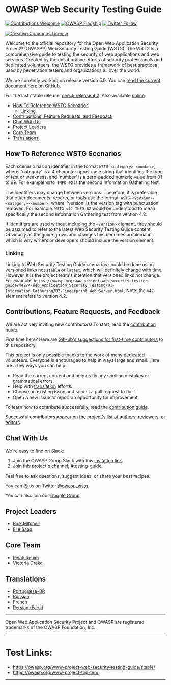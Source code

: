 # OWASP Web Security Testing Guide

[![Contributions Welcome](https://img.shields.io/badge/contributions-welcome-brightgreen.svg?style=flat)](https://github.com/OWASP/wstg/issues)
[![OWASP Flagship](https://img.shields.io/badge/owasp-flagship-brightgreen.svg)](https://owasp.org/projects/)
[![Twitter Follow](https://img.shields.io/twitter/follow/owasp_wstg?style=social)](https://twitter.com/owasp_wstg)

[![Creative Commons License](https://licensebuttons.net/l/by-sa/4.0/88x31.png)](https://creativecommons.org/licenses/by-sa/4.0/ "CC BY-SA 4.0")

Welcome to the official repository for the Open Web Application Security Project® (OWASP®) Web Security Testing Guide (WSTG). The WSTG is a comprehensive guide to testing the security of web applications and web services. Created by the collaborative efforts of security professionals and dedicated volunteers, the WSTG provides a framework of best practices used by penetration testers and organizations all over the world.

We are currently working on release version 5.0. You can [read the current document here on GitHub](https://github.com/OWASP/wstg/tree/master/document).

For the last stable release, [check release 4.2](https://github.com/OWASP/wstg/releases/tag/v4.2). Also available [online](https://owasp.org/www-project-web-security-testing-guide/v42/).

- [How To Reference WSTG Scenarios](#how-to-reference-wstg-scenarios)
    - [Linking](#linking)
- [Contributions, Feature Requests, and Feedback](#contributions-feature-requests-and-feedback)
- [Chat With Us](#chat-with-us)
- [Project Leaders](#project-leaders)
- [Core Team](#core-team)
- [Translations](#translations)

## How To Reference WSTG Scenarios

Each scenario has an identifier in the format `WSTG-<category>-<number>`, where: 'category' is a 4 character upper case string that identifies the type of test or weakness, and 'number' is a zero-padded numeric value from 01 to 99. For example:`WSTG-INFO-02` is the second Information Gathering test.

The identifiers may change between versions. Therefore, it is preferable that other documents, reports, or tools use the format: `WSTG-<version>-<category>-<number>`, where: 'version' is the version tag with punctuation removed. For example: `WSTG-v42-INFO-02` would be understood to mean specifically the second Information Gathering test from version 4.2.

If identifiers are used without including the `<version>` element, they should be assumed to refer to the latest Web Security Testing Guide content. Obviously as the guide grows and changes this becomes problematic, which is why writers or developers should include the version element.

### Linking

Linking to Web Security Testing Guide scenarios should be done using versioned links not `stable` or `latest`, which will definitely change with time. However, it is the project team's intention that versioned links not change. For example: `https://owasp.org/www-project-web-security-testing-guide/v42/4-Web_Application_Security_Testing/01-Information_Gathering/02-Fingerprint_Web_Server.html`. Note: the `v42` element refers to version 4.2.

## Contributions, Feature Requests, and Feedback

We are actively inviting new contributors! To start, read the [contribution guide](CONTRIBUTING.md).

First time here? Here are [GitHub's suggestions for first-time contributors](https://github.com/OWASP/wstg/contribute) to this repository.

This project is only possible thanks to the work of many dedicated volunteers. Everyone is encouraged to help in ways large and small. Here are a few ways you can help:

- Read the current content and help us fix any spelling mistakes or grammatical errors.
- Help with [translation](CONTRIBUTING.md#translation) efforts.
- Choose an existing issue and submit a pull request to fix it.
- Open a new issue to report an opportunity for improvement.

To learn how to contribute successfully, read the [contribution guide](CONTRIBUTING.md).

Successful contributors appear on [the project's list of authors, reviewers, or editors](document/1-Frontispiece/README.md).

## Chat With Us

We're easy to find on Slack:

1. Join the OWASP Group Slack with this [invitation link](https://owasp.org/slack/invite).
2. Join this project's [channel, #testing-guide](https://app.slack.com/client/T04T40NHX/CJ2QDHLRJ).

Feel free to ask questions, suggest ideas, or share your best recipes.

You can @ us on Twitter [@owasp_wstg](https://twitter.com/owasp_wstg).

You can also join our [Google Group](https://groups.google.com/a/owasp.org/forum/#!forum/testing-guide-project).

## Project Leaders

- [Rick Mitchell](https://github.com/kingthorin)
- [Elie Saad](https://github.com/ThunderSon)

## Core Team

- [Rejah Rehim](https://github.com/rejahrehim)
- [Victoria Drake](https://github.com/victoriadrake)

## Translations

- [Portuguese-BR](https://github.com/doverh/wstg-translations-pt)
- [Russian](https://github.com/andrettv/WSTG/tree/master/WSTG-ru)
- [French](https://github.com/clallier94/wstg-translation-fr)
- [Persian (Farsi)](https://github.com/whoismh11/owasp-wstg-fa)

---

Open Web Application Security Project and OWASP are registered trademarks of the OWASP Foundation, Inc.

------------------------------------------------------------------------------------------------------------------------------------

# Test Links: 
* https://owasp.org/www-project-web-security-testing-guide/stable/
* https://owasp.org/www-project-top-ten/

------------------------------------------------------------------------------------------------------------------------------------
